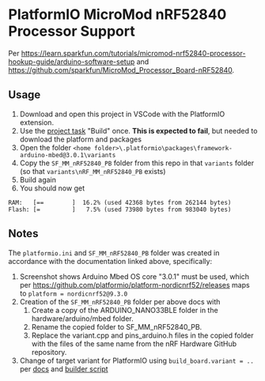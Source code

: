 # PlatformIO MicroMod nRF52840 Processor Support

Per https://learn.sparkfun.com/tutorials/micromod-nrf52840-processor-hookup-guide/arduino-software-setup and https://github.com/sparkfun/MicroMod_Processor_Board-nRF52840.

## Usage

1. Download and open this project in VSCode with the PlatformIO extension.
2. Use the [project task](https://docs.platformio.org/en/latest/integration/ide/vscode.html#project-tasks) "Build" once. **This is expected to fail**, but needed to download the platform and packages
3. Open the folder `<home folder>\.platformio\packages\framework-arduino-mbed@3.0.1\variants`
4. Copy the `SF_MM_nRF52840_PB` folder from this repo in that `variants` folder (so that `variants\nRF_MM_nRF52840_PB` exists)
5. Build again
6. You should now get

```
RAM:   [==        ]  16.2% (used 42368 bytes from 262144 bytes)
Flash: [=         ]   7.5% (used 73980 bytes from 983040 bytes)
```

## Notes

The `platformio.ini` and `SF_MM_nRF52840_PB` folder was created in accordance with the documentation linked above, specifically:
1. Screenshot shows Arduino Mbed OS core "3.0.1" must be used, which per https://github.com/platformio/platform-nordicnrf52/releases maps to `platform = nordicnrf52@9.3.0`
2. Creation of the `SF_MM_nRF52840_PB` folder per above docs with
   1. Create a copy of the ARDUINO_NANO33BLE folder in the hardware/arduino/mbed folder.
   2. Rename the copied folder to SF_MM_nRF52840_PB.
   3. Replace the variant.cpp and pins_arduino.h files in the copied folder with the files of the same name from the nRF Hardware GitHub repository.
3. Change of target variant for PlatformIO using `build_board.variant = ..` per [docs](https://docs.platformio.org/en/latest/boards/nordicnrf52/nano33ble.html#configuration) and [builder script](https://github.com/platformio/builder-framework-arduino-core-mbed/blob/36ee4ff8adb0d80d6ff15e03b34e7b10a147b4d0/arduino-core-mbed.py#L183-L186)